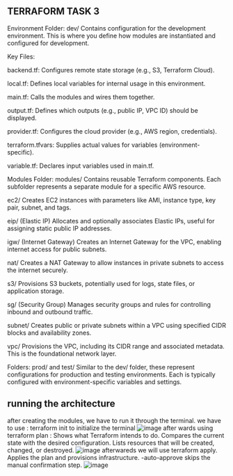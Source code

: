 ## TERRAFORM TASK 3

Environment Folder: dev/
Contains configuration for the development environment. This is where you define how modules are instantiated and configured for development.

Key Files:

backend.tf: Configures remote state storage (e.g., S3, Terraform Cloud).

local.tf: Defines local variables for internal usage in this environment.

main.tf: Calls the modules and wires them together.

output.tf: Defines which outputs (e.g., public IP, VPC ID) should be displayed.

provider.tf: Configures the cloud provider (e.g., AWS region, credentials).

terraform.tfvars: Supplies actual values for variables (environment-specific).

variable.tf: Declares input variables used in main.tf.

Modules Folder: modules/
Contains reusable Terraform components. Each subfolder represents a separate module for a specific AWS resource.

ec2/
Creates EC2 instances with parameters like AMI, instance type, key pair, subnet, and tags.

eip/ (Elastic IP)
Allocates and optionally associates Elastic IPs, useful for assigning static public IP addresses.

igw/ (Internet Gateway)
Creates an Internet Gateway for the VPC, enabling internet access for public subnets.

nat/
Creates a NAT Gateway to allow instances in private subnets to access the internet securely.

s3/
Provisions S3 buckets, potentially used for logs, state files, or application storage.

sg/ (Security Group)
Manages security groups and rules for controlling inbound and outbound traffic.

subnet/
Creates public or private subnets within a VPC using specified CIDR blocks and availability zones.

vpc/
Provisions the VPC, including its CIDR range and associated metadata. This is the foundational network layer.

Folders: prod/ and test/
Similar to the dev/ folder, these represent configurations for production and testing environments. Each is typically configured with environment-specific variables and settings.

## running the architecture
after creating the modules, we have to run it through the terminal. 
we have to use : terraform init to initialize the terminal
![image](https://github.com/user-attachments/assets/632e41b0-5b57-4489-a20a-9db24c174871)
after wards using terraform plan : Shows what Terraform intends to do. Compares the current state with the desired configuration. Lists resources that will be created, changed, or destroyed.
![image](https://github.com/user-attachments/assets/1d3092e7-ab30-4f10-91d5-86c97854062f)
afterwareds we will use terraform apply. Applies the plan and provisions infrastructure. -auto-approve skips the manual confirmation step.
![image](https://github.com/user-attachments/assets/21dde369-d2be-4cc4-a8e4-4b73f0dc7c27)
